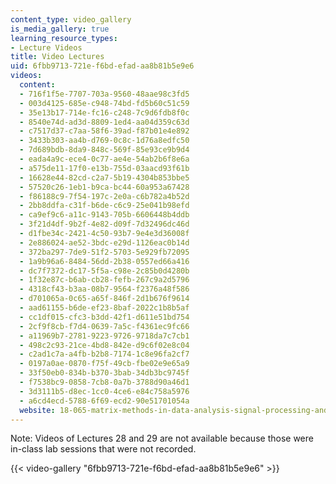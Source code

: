 ```yaml
---
content_type: video_gallery
is_media_gallery: true
learning_resource_types:
- Lecture Videos
title: Video Lectures
uid: 6fbb9713-721e-f6bd-efad-aa8b81b5e9e6
videos:
  content:
  - 716f1f5e-7707-703a-9560-48aae98c3fd5
  - 003d4125-685e-c948-74bd-fd5b60c51c59
  - 35e13b17-714e-fc16-c248-7c9d6fdb8f0c
  - 8540e74d-ad3d-8809-1ed4-aa04d359c63d
  - c7517d37-c7aa-58f6-39ad-f87b01e4e892
  - 3433b303-aa4b-d769-0c8c-1d76a8edfc50
  - 7d689bdb-8da9-848c-569f-85e93ce9b9d4
  - eada4a9c-ece4-0c77-ae4e-54ab2b6f8e6a
  - a575de11-17f0-e13b-755d-03aacd93f61b
  - 16628e44-82cd-c2a7-5b19-4304b853bbe5
  - 57520c26-1eb1-b9ca-bc44-60a953a67428
  - f86188c9-7f54-197c-2e0a-c6b782a4b52d
  - 2bb8ddfa-c31f-b6de-c6c9-25e041b98efd
  - ca9ef9c6-a11c-9143-705b-6606448b4ddb
  - 3f21d4df-9b2f-4e82-d09f-7d32496dc46d
  - d1fbe34c-2421-4c50-93b7-9e4e3d36008f
  - 2e886024-ae52-3bdc-e29d-1126eac0b14d
  - 372ba297-7de9-51f2-5703-5e929fb72095
  - 1a9b96a6-8484-56dd-2b38-0557ed66a416
  - dc7f7372-dc17-5f5a-c98e-2c85b0d4280b
  - 1f32e87c-b6ab-cb28-fefb-267c9a2d5796
  - 4318cf43-b3aa-08b7-9564-f2376a48f586
  - d701065a-0c65-a65f-846f-2d1b676f9614
  - aad61155-b6de-ef23-8baf-2022c1b8b5af
  - cc1df015-cfc3-b3dd-42f1-d611e51bd754
  - 2cf9f8cb-f7d4-0639-7a5c-f4361ec9fc66
  - a11969b7-2781-9223-9726-9718da7c7cb1
  - 498c2c93-21ce-4bd8-842e-d9c6f02e8c04
  - c2ad1c7a-a4fb-b2b8-7174-1c8e96fa2cf7
  - 0197a0ae-0870-f75f-49cb-fbe02e9e65a9
  - 33f50eb0-834b-b370-3bab-34db3bc9745f
  - f7538bc9-0858-7cb8-0a7b-3788d90a46d1
  - 3d3111b5-d8ec-1cc0-4ce6-e84c758a5976
  - a6cd4ecd-5788-6f69-ecd2-90e51701054a
  website: 18-065-matrix-methods-in-data-analysis-signal-processing-and-machine-learning-spring-2018
---
```


Note: Videos of Lectures 28 and 29 are not available because those were in-class lab sessions that were not recorded.

{{< video-gallery "6fbb9713-721e-f6bd-efad-aa8b81b5e9e6" >}}

